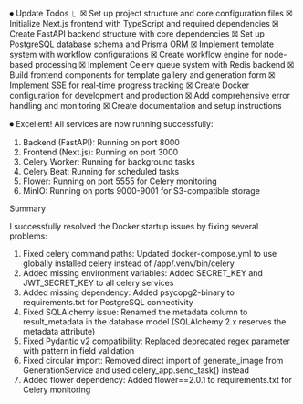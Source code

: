 ⏺ Update Todos
  ⎿  ☒ Set up project structure and core configuration files
     ☒ Initialize Next.js frontend with TypeScript and required dependencies
     ☒ Create FastAPI backend structure with core dependencies
     ☒ Set up PostgreSQL database schema and Prisma ORM
     ☒ Implement template system with workflow configurations
     ☒ Create workflow engine for node-based processing
     ☒ Implement Celery queue system with Redis backend
     ☒ Build frontend components for template gallery and generation form
     ☒ Implement SSE for real-time progress tracking
     ☒ Create Docker configuration for development and production
     ☒ Add comprehensive error handling and monitoring
     ☒ Create documentation and setup instructions


⏺ Excellent! All services are now running successfully:

  1. Backend (FastAPI): Running on port 8000
  2. Frontend (Next.js): Running on port 3000
  3. Celery Worker: Running for background tasks
  4. Celery Beat: Running for scheduled tasks
  5. Flower: Running on port 5555 for Celery monitoring
  6. MinIO: Running on ports 9000-9001 for S3-compatible storage

  Summary

  I successfully resolved the Docker startup issues by fixing several problems:

  1. Fixed celery command paths: Updated docker-compose.yml to use globally installed celery instead of
  /app/.venv/bin/celery
  2. Added missing environment variables: Added SECRET_KEY and JWT_SECRET_KEY to all celery services
  3. Added missing dependency: Added psycopg2-binary to requirements.txt for PostgreSQL connectivity
  4. Fixed SQLAlchemy issue: Renamed the metadata column to result_metadata in the database model (SQLAlchemy 2.x
  reserves the metadata attribute)
  5. Fixed Pydantic v2 compatibility: Replaced deprecated regex parameter with pattern in field validation
  6. Fixed circular import: Removed direct import of generate_image from GenerationService and used
  celery_app.send_task() instead
  7. Added flower dependency: Added flower==2.0.1 to requirements.txt for Celery monitoring
